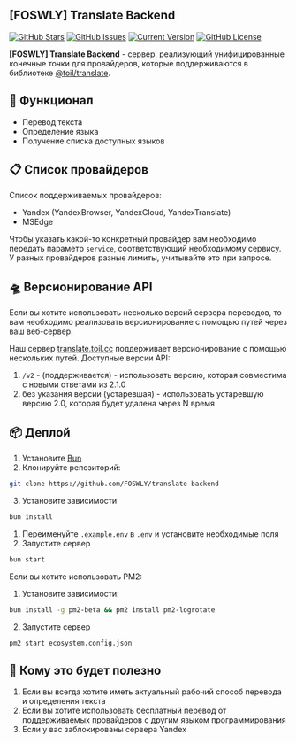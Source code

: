 ## [FOSWLY] Translate Backend

[![GitHub Stars](https://img.shields.io/github/stars/FOSWLY/translate-backend?logo=github&style=for-the-badge)](https://github.com/FOSWLY/translate-backend/stargazers)
[![GitHub Issues](https://img.shields.io/github/issues/FOSWLY/translate-backend?style=for-the-badge)](https://github.com/FOSWLY/translate-backend/issues)
[![Current Version](https://img.shields.io/github/v/release/FOSWLY/translate-backend?style=for-the-badge)](https://github.com/FOSWLY/translate-backend)
[![GitHub License](https://img.shields.io/github/license/FOSWLY/translate-backend?style=for-the-badge)](https://github.com/FOSWLY/translate-backend/blob/master/LICENSE)

**[FOSWLY] Translate Backend** - cервер, реализующий унифицированные конечные точки для провайдеров, которые поддерживаются в библиотеке [@toil/translate](https://github.com/FOSWLY/translate).

## 📝 Функционал

- Перевод текста
- Определение языка
- Получение списка доступных языков

## 📋 Список провайдеров

Список поддерживаемых провайдеров:

- Yandex (YandexBrowser, YandexCloud, YandexTranslate)
- MSEdge

Чтобы указать какой-то конкретный провайдер вам необходимо передать параметр `service`, соответствующий необходимому сервису. У разных провайдеров разные лимиты, учитывайте это при запросе.

## 🛸 Версионирование API

Если вы хотите использовать несколько версий сервера переводов, то вам необходимо реализовать версионирование с помощью путей через ваш веб-сервер.

Наш сервер [translate.toil.cc](https://translate.toil.cc) поддерживает версионирование с помощью нескольких путей. Доступные версии API:

1. `/v2` - (поддерживается) - использовать версию, которая совместима с новыми ответами из 2.1.0
2. без указания версии (устаревшая) - использовать устаревшую версию 2.0, которая будет удалена через N время

## 📦 Деплой

1. Установите [Bun](https://bun.sh/)
2. Клонируйте репозиторий:

```bash
git clone https://github.com/FOSWLY/translate-backend
```

3. Установите зависимости

```bash
bun install
```

1. Переименуйте `.example.env` в `.env` и установите необходимые поля
2. Запустите сервер

```bash
bun start
```

Если вы хотите использовать PM2:

1. Установите зависимости:

```bash
bun install -g pm2-beta && pm2 install pm2-logrotate
```

2. Запустите сервер

```bash
pm2 start ecosystem.config.json
```

## 📖 Кому это будет полезно

1. Если вы всегда хотите иметь актуальный рабочий способ перевода и определения текста
2. Если вы хотите использовать бесплатный перевод от поддерживаемых провайдеров с другим языком программирования
3. Если у вас заблокированы сервера Yandex

